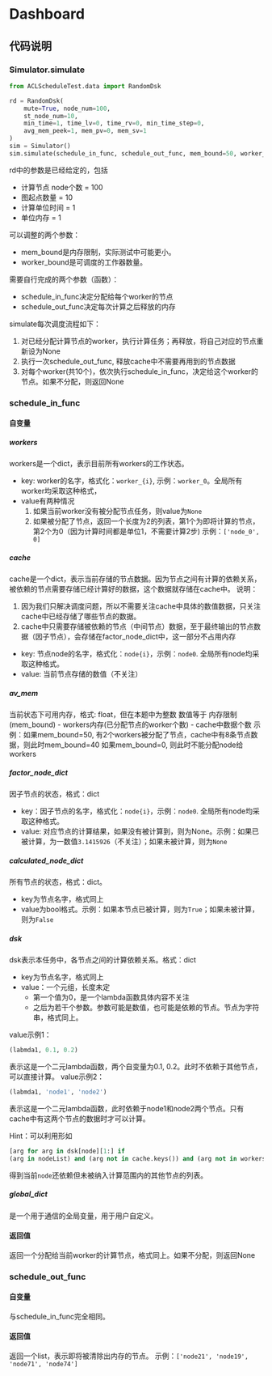 # Dashboard

## 代码说明

### Simulator.simulate
```python
from ACLScheduleTest.data import RandomDsk

rd = RandomDsk(
    mute=True, node_num=100,
    st_node_num=10,
    min_time=1, time_lv=0, time_rv=0, min_time_step=0,
    avg_mem_peek=1, mem_pv=0, mem_sv=1
)
sim = Simulator()
sim.simulate(schedule_in_func, schedule_out_func, mem_bound=50, worker_bound=10, rd=rd)
```
rd中的参数是已经给定的，包括
+ 计算节点 node个数 = 100
+ 图起点数量 = 10
+ 计算单位时间 = 1
+ 单位内存 = 1

可以调整的两个参数：
+ mem_bound是内存限制，实际测试中可能更小。
+ worker_bound是可调度的工作器数量。

需要自行完成的两个参数（函数）：
+ schedule_in_func决定分配给每个worker的节点
+ schedule_out_func决定每次计算之后释放的内存

simulate每次调度流程如下：
1. 对已经分配计算节点的worker，执行计算任务；再释放，将自己对应的节点重新设为None
2. 执行一次schedule_out_func, 释放cache中不需要再用到的节点数据
3. 对每个worker(共10个)，依次执行schedule_in_func，决定给这个worker的节点。如果不分配，则返回None

### schedule_in_func

#### 自变量
##### workers
workers是一个dict，表示目前所有workers的工作状态。
+ key: worker的名字，格式化：```worker_{i}```, 示例：```worker_0```。全局所有worker均采取这种格式，
+ value有两种情况
    1. 如果当前worker没有被分配节点任务，则value为```None```
    2. 如果被分配了节点，返回一个长度为2的列表，第1个为即将计算的节点，第2个为0（因为计算时间都是单位1，不需要计算2步)
    示例：```['node_0', 0]```
##### cache
cache是一个dict，表示当前存储的节点数据。因为节点之间有计算的依赖关系，被依赖的节点需要存储已经计算好的数据，这个数据就存储在cache中。
说明：
1. 因为我们只解决调度问题，所以不需要关注cache中具体的数值数据，只关注cache中已经存储了哪些节点的数据。
2. cache中只需要存储被依赖的节点（中间节点）数据，至于最终输出的节点数据（因子节点），会存储在factor_node_dict中，这一部分不占用内存
+ key: 节点node的名字，格式化：```node{i}```，示例：```node0```. 全局所有node均采取这种格式。
+ value: 当前节点存储的数值（不关注）

##### av_mem
当前状态下可用内存，格式: float，但在本题中为整数
数值等于 内存限制(mem_bound) - workers内存(已分配节点的worker个数) - cache中数据个数
示例：如果mem_bound=50, 有2个workers被分配了节点，cache中有8条节点数据，则此时mem_bound=40
如果mem_bound=0, 则此时不能分配node给workers

##### factor_node_dict
因子节点的状态，格式：dict
+ key：因子节点的名字，格式化：```node{i}```，示例：```node0```. 全局所有node均采取这种格式。
+ value: 对应节点的计算结果，如果没有被计算到，则为None。示例：如果已被计算，为一数值```3.1415926```（不关注）；如果未被计算，则为```None```

##### calculated_node_dict
所有节点的状态，格式：dict。
+ key为节点名字，格式同上
+ value为bool格式。示例：如果本节点已被计算，则为```True```；如果未被计算，则为```False```

##### dsk
dsk表示本任务中，各节点之间的计算依赖关系。格式：dict
+ key为节点名字，格式同上
+ value：一个元组，长度未定
  + 第一个值为0，是一个lambda函数具体内容不关注
  + 之后为若干个参数。参数可能是数值，也可能是依赖的节点。节点为字符串，格式同上。

value示例1：
```python
(labmda1, 0.1, 0.2)    
```
表示这是一个二元lambda函数，两个自变量为0.1, 0.2。此时不依赖于其他节点，可以直接计算。
value示例2：
```python
(labmda1, 'node1', 'node2')    
```
表示这是一个二元lambda函数，此时依赖于node1和node2两个节点。只有cache中有这两个节点的数据时才可以计算。

Hint：可以利用形如
```python
[arg for arg in dsk[node][1:] if
(arg in nodeList) and (arg not in cache.keys()) and (arg not in workers_nodes)]
```
得到当前```node```还依赖但未被纳入计算范围内的其他节点的列表。

##### global_dict
是一个用于通信的全局变量，用于用户自定义。

#### 返回值
返回一个分配给当前worker的计算节点，格式同上。如果不分配，则返回None

### schedule_out_func
#### 自变量
与schedule_in_func完全相同。

#### 返回值
返回一个list，表示即将被清除出内存的节点。
示例：```['node21', 'node19', 'node71', 'node74']```
